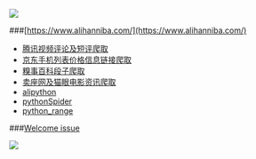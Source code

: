 ![](https://github.com/alihanniba/My-Cover-Card/blob/master/me.png)


###[https://www.alihanniba.com/](https://www.alihanniba.com/)

* [腾讯视频评论及短评爬取](./qqSpider)
* [京东手机列表价格信息链接爬取](./JDSpider)
* [糗事百科段子爬取](./qiushibaike)
* [卖座网及猫眼电影资讯爬取](./cinemasSpider)
* [alipython](./alipython)
* [pythonSpider](./pythonSpider)
* [python_range](./python_range)

###[Welcome issue](https://github.com/alihanniba/pythonDemo/issues)


![](https://github.com/alihanniba/My-Cover-Card/blob/master/alihanniba.png)
